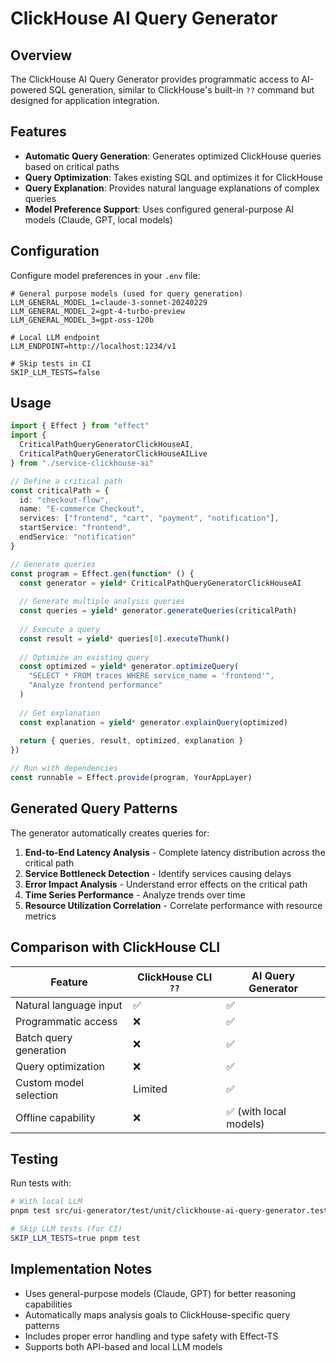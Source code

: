# ClickHouse AI Query Generator

## Overview

The ClickHouse AI Query Generator provides programmatic access to AI-powered SQL generation, similar to ClickHouse's built-in `??` command but designed for application integration.

## Features

- **Automatic Query Generation**: Generates optimized ClickHouse queries based on critical paths
- **Query Optimization**: Takes existing SQL and optimizes it for ClickHouse
- **Query Explanation**: Provides natural language explanations of complex queries
- **Model Preference Support**: Uses configured general-purpose AI models (Claude, GPT, local models)

## Configuration

Configure model preferences in your `.env` file:

```env
# General purpose models (used for query generation)
LLM_GENERAL_MODEL_1=claude-3-sonnet-20240229
LLM_GENERAL_MODEL_2=gpt-4-turbo-preview
LLM_GENERAL_MODEL_3=gpt-oss-120b

# Local LLM endpoint
LLM_ENDPOINT=http://localhost:1234/v1

# Skip tests in CI
SKIP_LLM_TESTS=false
```

## Usage

```typescript
import { Effect } from "effect"
import { 
  CriticalPathQueryGeneratorClickHouseAI,
  CriticalPathQueryGeneratorClickHouseAILive 
} from "./service-clickhouse-ai"

// Define a critical path
const criticalPath = {
  id: "checkout-flow",
  name: "E-commerce Checkout",
  services: ["frontend", "cart", "payment", "notification"],
  startService: "frontend",
  endService: "notification"
}

// Generate queries
const program = Effect.gen(function* () {
  const generator = yield* CriticalPathQueryGeneratorClickHouseAI
  
  // Generate multiple analysis queries
  const queries = yield* generator.generateQueries(criticalPath)
  
  // Execute a query
  const result = yield* queries[0].executeThunk()
  
  // Optimize an existing query
  const optimized = yield* generator.optimizeQuery(
    "SELECT * FROM traces WHERE service_name = 'frontend'",
    "Analyze frontend performance"
  )
  
  // Get explanation
  const explanation = yield* generator.explainQuery(optimized)
  
  return { queries, result, optimized, explanation }
})

// Run with dependencies
const runnable = Effect.provide(program, YourAppLayer)
```

## Generated Query Patterns

The generator automatically creates queries for:

1. **End-to-End Latency Analysis** - Complete latency distribution across the critical path
2. **Service Bottleneck Detection** - Identify services causing delays
3. **Error Impact Analysis** - Understand error effects on the critical path
4. **Time Series Performance** - Analyze trends over time
5. **Resource Utilization Correlation** - Correlate performance with resource metrics

## Comparison with ClickHouse CLI

| Feature | ClickHouse CLI `??` | AI Query Generator |
|---------|-------------------|-------------------|
| Natural language input | ✅ | ✅ |
| Programmatic access | ❌ | ✅ |
| Batch query generation | ❌ | ✅ |
| Query optimization | ❌ | ✅ |
| Custom model selection | Limited | ✅ |
| Offline capability | ❌ | ✅ (with local models) |

## Testing

Run tests with:

```bash
# With local LLM
pnpm test src/ui-generator/test/unit/clickhouse-ai-query-generator.test.ts

# Skip LLM tests (for CI)
SKIP_LLM_TESTS=true pnpm test
```

## Implementation Notes

- Uses general-purpose models (Claude, GPT) for better reasoning capabilities
- Automatically maps analysis goals to ClickHouse-specific query patterns
- Includes proper error handling and type safety with Effect-TS
- Supports both API-based and local LLM models
